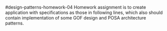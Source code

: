 #design-patterns-homework-04
Homework assignment is to create application with specifications as those in following lines, which also should contain implementation of some GOF design and POSA architecture patterns.
